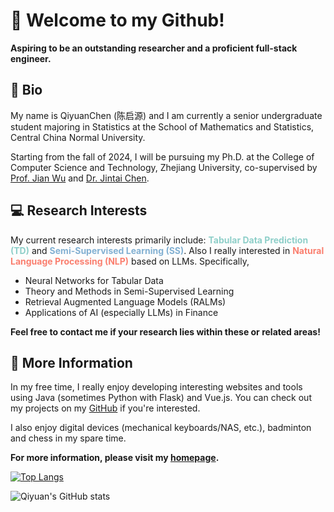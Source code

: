 # 👋 Welcome to my Github!

**Aspiring to be an outstanding researcher and a proficient full-stack engineer.**

## 📄 Bio

My name is QiyuanChen (陈启源) and I am currently a senior undergraduate student majoring in Statistics at the School of Mathematics and Statistics, Central China Normal University. 

Starting from the fall of 2024, I will be pursuing my Ph.D. at the College of Computer Science and Technology, Zhejiang University, co-supervised by [Prof. Jian Wu](https://person.zju.edu.cn/0004274) and [Dr. Jintai Chen](https://whatashot.github.io/).

## 💻 Research Interests

My current research interests primarily include: **<span style="color:#8ECFC9">Tabular Data Prediction (TD)</span>** and **<span style="color:#82B0D2">Semi-Supervised Learning (SS)</span>**. Also I really interested in **<span style="color:#FA7F6F">Natural Language Processing (NLP)</span>** based on LLMs. Specifically,

* Neural Networks for Tabular Data
* Theory and Methods in Semi-Supervised Learning
* Retrieval Augmented Language Models (RALMs)
* Applications of AI (especially LLMs) in Finance

**Feel free to contact me if your research lies within these or related areas!**


## 🏸 More Information

In my free time, I really enjoy developing interesting websites and tools using Java (sometimes Python with Flask) and Vue.js. You can check out my projects on my [GitHub](https://github.com/qiyuan-chen) if you're interested. 

I also enjoy digital devices (mechanical keyboards/NAS, etc.), badminton and chess in my spare time. 


**For more information, please visit my [homepage](https://qiyuan-chen.github.io/).**

[![Top Langs](https://github-readme-stats.vercel.app/api/top-langs/?username=qiyuan-chen&hide=tex,r)](https://github.com/anuraghazra/github-readme-stats)

![Qiyuan's GitHub stats](https://github-readme-stats.vercel.app/api?username=qiyuan-chen&show_icons=true)
